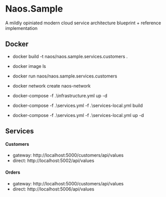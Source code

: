 # Naos.Sample

A mildly opiniated modern cloud service architecture blueprint + reference implementation

## Docker

- docker build -t naos/naos.sample.services.customers .
- docker image ls
- docker run naos/naos.sample.services.customers

- docker network create naos-network
- docker-compose -f .\infrastructure.yml up -d
- docker-compose -f .\services.yml -f .\services-local.yml build
- docker-compose -f .\services.yml -f .\services-local.yml up -d

## Services

#### Customers
- gateway: http://localhost:5000/customers/api/values
- direct:  http://localhost:5002/api/values

#### Orders
- gateway: http://localhost:5000/customers/api/values
- direct:  http://localhost:5006/api/values

